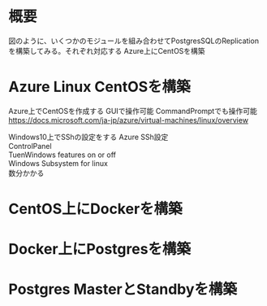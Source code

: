 # 概要  
図のように、いくつかのモジュールを組み合わせてPostgresSQLのReplicationを構築してみる。それぞれ対応する
Azure上にCentOSを構築





# Azure Linux CentOSを構築

Azure上でCentOSを作成する
GUIで操作可能
CommandPromptでも操作可能
https://docs.microsoft.com/ja-jp/azure/virtual-machines/linux/overview

Windows10上でSShの設定をする
Azure SSh設定  
ControlPanel  
TuenWindows features on or off  
Windows Subsystem for linux  
数分かかる


# CentOS上にDockerを構築

# Docker上にPostgresを構築


# Postgres MasterとStandbyを構築
